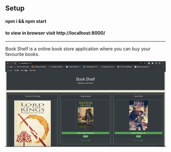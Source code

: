 ## Setup

#### npm i && npm start

#### to view in browser visit http://localhost:8000/

--------------------------------------------------------
Book Shelf is a online book store application where you can buy your favourite books.

<img src="images/s1.png" />
